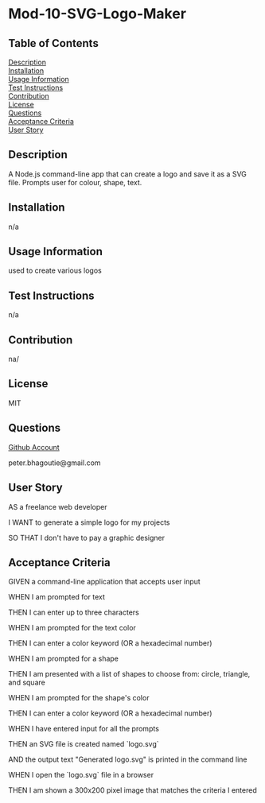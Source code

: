# Mod-10-SVG-Logo-Maker

## Table of Contents

[Description](#Description)<br>
[Installation](#Installation-Instructions)<br>
[Usage Information](#Usage-Information)<br>
[Test Instructions](#Test-Instructions)<br>
[Contribution](#Contribution)<br>
[License](#License)<br>
[Questions](#Questions)<br>
[Acceptance Criteria](#Acceptance-Criteria)<br>
[User Story](#User-Story)<br>

## Description

<p>A Node.js command-line app that can create a logo and save it as a SVG file. Prompts user for colour, shape, text.</p> 

## Installation

<p>n/a</p> 

## Usage Information

<p>used to create various logos</p> 

## Test Instructions

<p>n/a</p> 

## Contribution

<p>na/</p> 

## License

<p>MIT</p>

## Questions

[<p>Github Account</p>](https://github.com/Zombear323)
<p>peter.bhagoutie@gmail.com</p>


## User Story

<p>AS a freelance web developer</p>
<p>I WANT to generate a simple logo for my projects</p>
<p>SO THAT I don't have to pay a graphic designer</p>

## Acceptance Criteria

<p>GIVEN a command-line application that accepts user input</p>
<p>WHEN I am prompted for text</p>
<p>THEN I can enter up to three characters</p>
<p>WHEN I am prompted for the text color</p>
<p>THEN I can enter a color keyword (OR a hexadecimal number)</p>
<p>WHEN I am prompted for a shape</p>
<p>THEN I am presented with a list of shapes to choose from: circle, triangle, and square</p>
<p>WHEN I am prompted for the shape's color</p>
<p>THEN I can enter a color keyword (OR a hexadecimal number)</p>
<p>WHEN I have entered input for all the prompts</p>
<p>THEN an SVG file is created named `logo.svg`</p>
<p>AND the output text "Generated logo.svg" is printed in the command line</p>
<p>WHEN I open the `logo.svg` file in a browser</p>
<p>THEN I am shown a 300x200 pixel image that matches the criteria I entered</p>